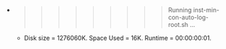 * >>>>>>>>> Running inst-min-con-auto-log-root.sh ...
  * Disk size = 1276060K. Space Used = 16K. Runtime = 00:00:00:01.

